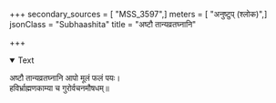 +++
secondary_sources = [ "MSS_3597",]
meters = [ "अनुष्टुप् (श्लोक)",]
jsonClass = "Subhaashita"
title = "अष्टौ तान्यव्रतघ्नानि"

+++

<details open><summary>Text</summary>

अष्टौ तान्यव्रतघ्नानि आपो मूलं फलं पयः।  
हविर्भ्राह्मणकाम्या च गुरोर्वचनमौषधम्॥
</details>
